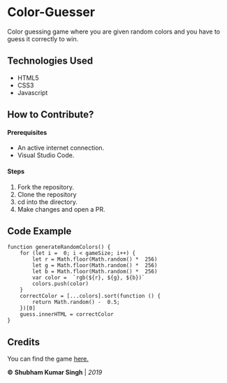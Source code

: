 
# Color-Guesser 

Color guessing game where you are given random colors and you have to guess it correctly to win.


## Technologies Used
- HTML5
- CSS3
- Javascript

## How to Contribute?

 #### Prerequisites
 - An active internet connection.
 - Visual Studio Code.

#### Steps

1. Fork the repository.
2. Clone the repository
3. cd into the directory.
4. Make changes and open a PR.


## Code Example

    function generateRandomColors() {
	    for (let i =  0; i < gameSize; i++) {
		    let r = Math.floor(Math.random() *  256)
		    let g = Math.floor(Math.random() *  256)
		    let b = Math.floor(Math.random() *  256)
		    var color =  `rgb(${r}, ${g}, ${b})`
		    colors.push(color)
	    }
	    correctColor = [...colors].sort(function () {
		    return Math.random() -  0.5;
	    })[0]
	    guess.innerHTML = correctColor
    }

## Credits

You can find the game [here.](https://shubham0812.github.io/Color-Guesser/)

**©** **Shubham Kumar Singh** | *2019*


